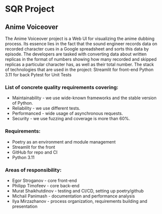# SQR Project
## Anime Voiceover
The Anime Voiceover project is a Web UI for visualizing the anime dubbing process. Its essence lies in the fact that the sound engineer records data on recorded character cues in a Google spreadsheet and sorts this data by episode. The developers are tasked with converting data about written replicas in the format of numbers showing how many recorded and skipped replicas a particular character has, as well as their total number.
The stack of technologies that are used in the project:
  Streamlit for front-end
  Python 3.11 for back
  Pytest for Unit Tests

  
### List of concrete quality requirements covering:
  *  Maintainability - we use wide-known frameworks and the stable version of Python.
  *  Reliability - we use different tests.
  *  Performanced - wide usage of asynchronous requests.
  *  Security - we use fuzzing and coverage is more than 60%.

  
### Requirements:
  * Poetry as an environment and module management
  * Streamlit for the front
  * GitHub for repo and CI
  * Python 3.11

  
### Areas of responsibility:
  * Egor Stroganov - core front-end
  * Philipp Timofeev - core back-end
  * Murat Shaikhutdinov - testing and CI/CD, setting up poetry/github
  * Michail Panimash - documentation and performance analysis
  * Ilya Mirzazhanov - process organization, requirements building and presentation
